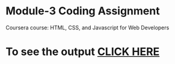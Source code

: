 

# Module-3 Coding Assignment

Coursera course: HTML, CSS, and Javascript for Web Developers

# To see the output [CLICK HERE](https://pat229988.github.io/coursera-test/module3-solution/index.html)

